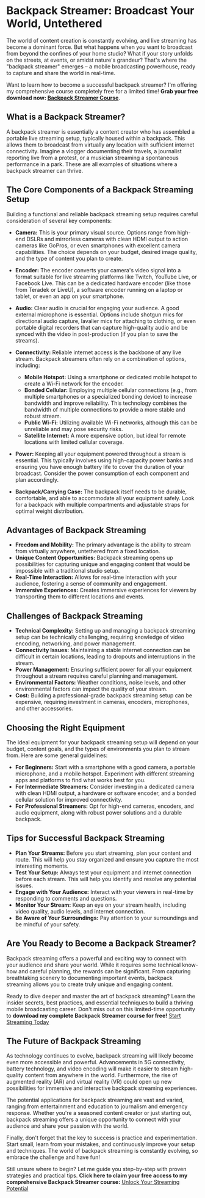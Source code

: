 # Backpack Streamer: Broadcast Your World, Untethered

The world of content creation is constantly evolving, and live streaming has become a dominant force. But what happens when you want to broadcast from beyond the confines of your home studio? What if your story unfolds on the streets, at events, or amidst nature's grandeur? That's where the "backpack streamer" emerges – a mobile broadcasting powerhouse, ready to capture and share the world in real-time.

Want to learn how to become a successful backpack streamer? I'm offering my comprehensive course completely free for a limited time! **Grab your free download now: [Backpack Streamer Course](https://udemywork.com/backpack-streamer)**.

## What is a Backpack Streamer?

A backpack streamer is essentially a content creator who has assembled a portable live streaming setup, typically housed within a backpack. This allows them to broadcast from virtually any location with sufficient internet connectivity. Imagine a vlogger documenting their travels, a journalist reporting live from a protest, or a musician streaming a spontaneous performance in a park. These are all examples of situations where a backpack streamer can thrive.

## The Core Components of a Backpack Streaming Setup

Building a functional and reliable backpack streaming setup requires careful consideration of several key components:

*   **Camera:** This is your primary visual source. Options range from high-end DSLRs and mirrorless cameras with clean HDMI output to action cameras like GoPros, or even smartphones with excellent camera capabilities. The choice depends on your budget, desired image quality, and the type of content you plan to create.

*   **Encoder:** The encoder converts your camera's video signal into a format suitable for live streaming platforms like Twitch, YouTube Live, or Facebook Live. This can be a dedicated hardware encoder (like those from Teradek or LiveU), a software encoder running on a laptop or tablet, or even an app on your smartphone.

*   **Audio:** Clear audio is crucial for engaging your audience. A good external microphone is essential. Options include shotgun mics for directional audio capture, lavalier mics for attaching to clothing, or even portable digital recorders that can capture high-quality audio and be synced with the video in post-production (if you plan to save the streams).

*   **Connectivity:** Reliable internet access is the backbone of any live stream. Backpack streamers often rely on a combination of options, including:

    *   **Mobile Hotspot:** Using a smartphone or dedicated mobile hotspot to create a Wi-Fi network for the encoder.
    *   **Bonded Cellular:** Employing multiple cellular connections (e.g., from multiple smartphones or a specialized bonding device) to increase bandwidth and improve reliability. This technology combines the bandwidth of multiple connections to provide a more stable and robust stream.
    *   **Public Wi-Fi:** Utilizing available Wi-Fi networks, although this can be unreliable and may pose security risks.
    *   **Satellite Internet:** A more expensive option, but ideal for remote locations with limited cellular coverage.

*   **Power:** Keeping all your equipment powered throughout a stream is essential. This typically involves using high-capacity power banks and ensuring you have enough battery life to cover the duration of your broadcast. Consider the power consumption of each component and plan accordingly.

*   **Backpack/Carrying Case:** The backpack itself needs to be durable, comfortable, and able to accommodate all your equipment safely. Look for a backpack with multiple compartments and adjustable straps for optimal weight distribution.

## Advantages of Backpack Streaming

*   **Freedom and Mobility:** The primary advantage is the ability to stream from virtually anywhere, untethered from a fixed location.
*   **Unique Content Opportunities:** Backpack streaming opens up possibilities for capturing unique and engaging content that would be impossible with a traditional studio setup.
*   **Real-Time Interaction:** Allows for real-time interaction with your audience, fostering a sense of community and engagement.
*   **Immersive Experiences:** Creates immersive experiences for viewers by transporting them to different locations and events.

## Challenges of Backpack Streaming

*   **Technical Complexity:** Setting up and managing a backpack streaming setup can be technically challenging, requiring knowledge of video encoding, networking, and power management.
*   **Connectivity Issues:** Maintaining a stable internet connection can be difficult in certain locations, leading to dropouts and interruptions in the stream.
*   **Power Management:** Ensuring sufficient power for all your equipment throughout a stream requires careful planning and management.
*   **Environmental Factors:** Weather conditions, noise levels, and other environmental factors can impact the quality of your stream.
*   **Cost:** Building a professional-grade backpack streaming setup can be expensive, requiring investment in cameras, encoders, microphones, and other accessories.

## Choosing the Right Equipment

The ideal equipment for your backpack streaming setup will depend on your budget, content goals, and the types of environments you plan to stream from. Here are some general guidelines:

*   **For Beginners:** Start with a smartphone with a good camera, a portable microphone, and a mobile hotspot. Experiment with different streaming apps and platforms to find what works best for you.
*   **For Intermediate Streamers:** Consider investing in a dedicated camera with clean HDMI output, a hardware or software encoder, and a bonded cellular solution for improved connectivity.
*   **For Professional Streamers:** Opt for high-end cameras, encoders, and audio equipment, along with robust power solutions and a durable backpack.

## Tips for Successful Backpack Streaming

*   **Plan Your Streams:** Before you start streaming, plan your content and route. This will help you stay organized and ensure you capture the most interesting moments.
*   **Test Your Setup:** Always test your equipment and internet connection before each stream. This will help you identify and resolve any potential issues.
*   **Engage with Your Audience:** Interact with your viewers in real-time by responding to comments and questions.
*   **Monitor Your Stream:** Keep an eye on your stream health, including video quality, audio levels, and internet connection.
*   **Be Aware of Your Surroundings:** Pay attention to your surroundings and be mindful of your safety.

## Are You Ready to Become a Backpack Streamer?

Backpack streaming offers a powerful and exciting way to connect with your audience and share your world. While it requires some technical know-how and careful planning, the rewards can be significant. From capturing breathtaking scenery to documenting important events, backpack streaming allows you to create truly unique and engaging content.

Ready to dive deeper and master the art of backpack streaming? Learn the insider secrets, best practices, and essential techniques to build a thriving mobile broadcasting career. Don't miss out on this limited-time opportunity to **download my complete Backpack Streamer course for free!** [Start Streaming Today](https://udemywork.com/backpack-streamer)

## The Future of Backpack Streaming

As technology continues to evolve, backpack streaming will likely become even more accessible and powerful. Advancements in 5G connectivity, battery technology, and video encoding will make it easier to stream high-quality content from anywhere in the world. Furthermore, the rise of augmented reality (AR) and virtual reality (VR) could open up new possibilities for immersive and interactive backpack streaming experiences.

The potential applications for backpack streaming are vast and varied, ranging from entertainment and education to journalism and emergency response. Whether you're a seasoned content creator or just starting out, backpack streaming offers a unique opportunity to connect with your audience and share your passion with the world.

Finally, don't forget that the key to success is practice and experimentation. Start small, learn from your mistakes, and continuously improve your setup and techniques. The world of backpack streaming is constantly evolving, so embrace the challenge and have fun!

Still unsure where to begin? Let me guide you step-by-step with proven strategies and practical tips. **Click here to claim your free access to my comprehensive Backpack Streamer course:** [Unlock Your Streaming Potential](https://udemywork.com/backpack-streamer)
